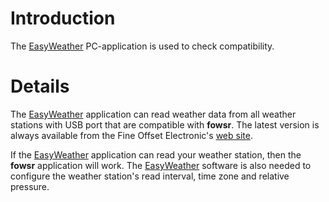 # Introduction #

The [EasyWeather](http://fowsr.googlecode.com/files/2009526181448.zip) PC-application is used to check compatibility.


# Details #

The [EasyWeather](http://fowsr.googlecode.com/files/2009526181448.zip) application can read weather data from all weather stations with USB port that are compatible with **fowsr**. The latest version is always available from the Fine Offset Electronic's [web site](http://www.foshk.com/en/products/show.asp?id=42).

If the [EasyWeather](http://fowsr.googlecode.com/files/2009526181448.zip) application can read your weather station, then the **fowsr** application will work. The [EasyWeather](http://fowsr.googlecode.com/files/2009526181448.zip) software is also needed to configure the weather station's read interval, time zone and relative pressure.